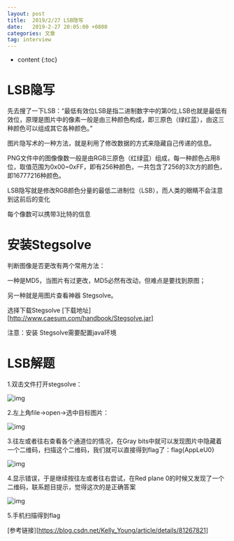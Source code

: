 ```yaml
---
layout: post
title:  2019/2/27 LSB隐写
date:   2019-2-27 20:05:00 +0800
categories: 文章
tag: interview
---
```


* content
{:toc}



LSB隐写
====================================
先去搜了一下LSB：“最低有效位LSB是指二进制数字中的第0位,LSB也就是最低有效位，原理是图片中的像素一般是由三种颜色构成，即三原色（绿红蓝），由这三种颜色可以组成其它各种颜色。”

图片隐写术的一种方法，就是利用了修改数据的方式来隐藏自己传递的信息。

PNG文件中的图像像数一般是由RGB三原色（红绿蓝）组成，每一种颜色占用8位，取值范围为0x00~0xFF，即有256种颜色，一共包含了256的3次方的颜色，即16777216种颜色。

LSB隐写就是修改RGB颜色分量的最低二进制位（LSB），而人类的眼睛不会注意到这前后的变化

每个像数可以携带3比特的信息

安装Stegsolve
====================================
判断图像是否更改有两个常用方法：

一种是MD5，当图片有过更改，MD5必然有改动，但难点是要找到原图；

另一种就是用图片查看神器 Stegsolve。

选择下载Stegsolve  [下载地址][http://www.caesum.com/handbook/Stegsolve.jar]

注意：安装 Stegsolve需要配置java环境

# LSB解题

1.双击文件打开stegsolve：

![img](https://wx1.sinaimg.cn/mw1024/0066mMjily1g0mc2v2ugyj304c00tjr5.jpg)

2.左上角file→open→选中目标图片：

![img](https://wx2.sinaimg.cn/mw1024/0066mMjily1g0mc2sbqoyj307h044jr9.jpg)

3.往左或者往右查看各个通道位的情况，在Gray bits中就可以发现图片中隐藏着一个二维码，扫描这个二维码，我们就可以直接得到flag了：flag{AppLeU0}

![img](https://wx3.sinaimg.cn/mw1024/0066mMjily1g0mc2oydzyj30dq0bjaao.jpg)

4.显示错误，于是继续按往左或者往右尝试，在Red plane 0的时候又发现了一个二维码，联系题目提示，觉得这次的是正确答案

![img](https://wx1.sinaimg.cn/mw1024/0066mMjily1g0mbkuz2p5j30dq0bjwel.jpg)

5.手机扫描得到flag

[参考链接][https://blog.csdn.net/Kelly_Young/article/details/81267821]



